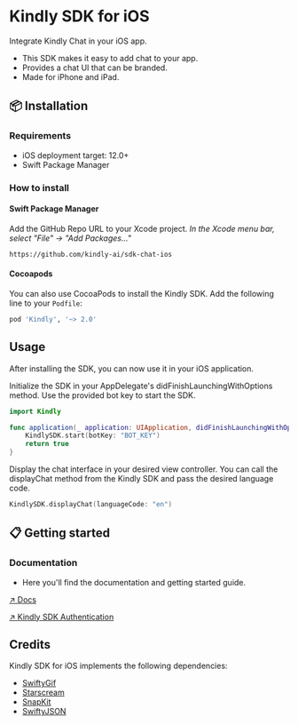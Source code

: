 # Kindly SDK for iOS

Integrate Kindly Chat in your iOS app. 

* This SDK makes it easy to add chat to your app.
* Provides a chat UI that can be branded.    
* Made for iPhone and iPad.

## 📦 Installation

### Requirements

- iOS deployment target: 12.0+
- Swift Package Manager

### How to install

#### Swift Package Manager

Add the GitHub Repo URL to your Xcode project. 
_In the Xcode menu bar, select "File" -> "Add Packages..."_

```
https://github.com/kindly-ai/sdk-chat-ios
```

#### Cocoapods

You can also use CocoaPods to install the Kindly SDK. Add the following line to your `Podfile`:

```ruby
pod 'Kindly', '~> 2.0'
```

## Usage

After installing the SDK, you can now use it in your iOS application. 

Initialize the SDK in your AppDelegate's didFinishLaunchingWithOptions method. Use the provided bot key to start the SDK.

```swift
import Kindly

func application(_ application: UIApplication, didFinishLaunchingWithOptions launchOptions: [UIApplication.LaunchOptionsKey: Any]?) -> Bool {
    KindlySDK.start(botKey: "BOT_KEY")
    return true
}
```

Display the chat interface in your desired view controller. You can call the displayChat method from the Kindly SDK and pass the desired language code.

```swift
KindlySDK.displayChat(languageCode: "en")
```

## 📋 Getting started

### Documentation

- Here you'll find the documentation and getting started guide.

[↗️ Docs](https://kindly-ai.github.io/sdk-chat-ios/)

[↗️ Kindly SDK Authentication](https://github.com/kindly-ai/sdk-chat-ios/wiki/Using-Authentication)

## Credits

Kindly SDK for iOS implements the following dependencies:

* [SwiftyGif](https://github.com/kirualex/SwiftyGif)
* [Starscream](https://github.com/daltoniam/Starscream)
* [SnapKit](https://github.com/SnapKit/SnapKit)
* [SwiftyJSON](https://github.com/SwiftyJSON/SwiftyJSON)
